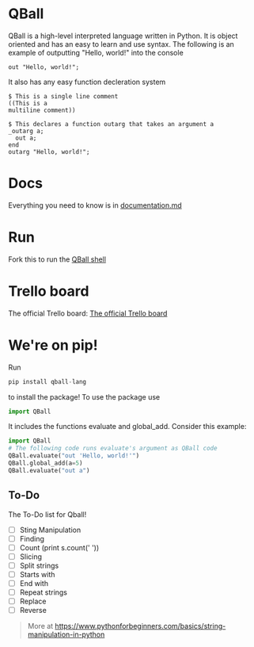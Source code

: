 # QBall
QBall is a high-level interpreted language written in Python. It is object oriented and has an easy to learn and use syntax. The following is an example of outputting "Hello, world!" into the console
```
out "Hello, world!";
```
It also has any easy function decleration system
```
$ This is a single line comment
((This is a
multiline comment))

$ This declares a function outarg that takes an argument a
_outarg a;
  out a;
end
outarg "Hello, world!";
```
# Docs
Everything you need to know is in [documentation.md](documentation.md)

# Run
Fork this to run the [QBall shell](https://repl.it/@qballlang/QBall)

# Trello board
The official Trello board: [The official Trello board](https://trello.com/b/cJM6HsR3/qball)

# We're on pip!
Run 
```py
pip install qball-lang
```
to install the package! To use the package use
```py
import QBall
```
It includes the functions evaluate and global_add. Consider this example:
```py
import QBall
# The following code runs evaluate's argument as QBall code
QBall.evaluate("out 'Hello, world!'")
QBall.global_add(a=5)
QBall.evaluate("out a")
```
## To-Do
The To-Do list for Qball!

- [ ] Sting Manipulation
- [ ] Finding
- [ ] Count (print s.count(' '))
- [ ] Slicing
- [ ] Split strings
- [ ] Starts with
- [ ] End with
- [ ] Repeat strings
- [ ] Replace
- [ ] Reverse
> More at https://www.pythonforbeginners.com/basics/string-manipulation-in-python
